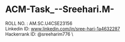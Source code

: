 # ACM-Task_--Sreehari.M-
ROLL NO. : AM.SC.U4CSE23156\
Linkedin ID: www.linkedin.com/in/sree-hari-1a4632287 \
Hackerrank ID: @sreeharim776 \
